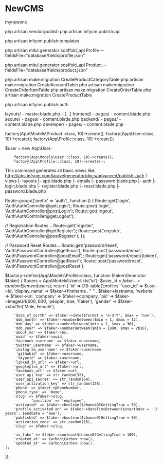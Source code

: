 # NewCMS
mynewone



php artisan vendor:publish
php artisan infyom.publish:api


php artisan infyom.publish:templates




php artisan mitul.generator:scaffold_api Profile --fieldsFile="database/fields/profile.json"

php artisan mitul.generator:scaffold_api Product --fieldsFile="database/fields/product.json"


 

php artisan make:migration CreateProductCategoryTable
php artisan make:migration CreateAccountTable
php artisan make:migration CreateOrderItemTable
php artisan make:migration CreateOrderTable
php artisan make:migration CreateProductTable
 


php artisan infyom.publish:auth












layouts/
    - master.blade.php
    - [...]
frontend/
        - pages/
            - content.blade.php
secure/
        - pages/
            - content.blade.php
backend/
        - pages/
            - content.blade.php
developer/
        - pages/
            - content.blade.php


factory(App\Models\Product::class, 10)->create();
        factory(App\User::class, 10)->create();
        factory(App\Profile::class, 10)->create();


$user = new App\User;

        factory(App\Models\User::class, 10)->create();
        factory(App\Profile::class, 10)->create();















This command generates all basic views like,
http://labs.infyom.com/laravelgenerator/docs/advanced/publish-auth
|- views
    |- layouts
        |- app.blade.php
    |- emails
        |- password.blade.php
    |- auth
        |- login.blade.php
        |- register.blade.php
        |- reset.blade.php
        |- password.blade.php


Route::group(['prefix' => 'auth'], function () { Route::get('login', 'Auth\AuthController@getLogin'); Route::post('login', 'Auth\AuthController@postLogin'); Route::get('logout', 'Auth\AuthController@getLogout');

// Registration Routes...
Route::get('register', 'Auth\AuthController@getRegister');
Route::post('register', 'Auth\AuthController@postRegister');
});

// Password Reset Routes... Route::get('password/reset', 'Auth\PasswordController@getEmail'); Route::post('password/email', 'Auth\PasswordController@postEmail'); Route::get('password/reset/{token}', 'Auth\PasswordController@getReset'); Route::post('password/reset', 'Auth\PasswordController@postReset');

 




























$factory->define(App\Models\Profile::class, function (Faker\Generator $faker) {
$users = App\Models\User::lists('id');
$user_id = $faker->randomElement($users);
    return [
        'id' => DB::table('profiles'
        'user_id' => $user->id,
        'display_name' => $faker->firstname . " " . $faker->lastname,
        'website' => $faker->url,
        'company' => $faker->company,
        'pic' => $faker->imageUrl(600, 600, 'people', true, 'Faker'),
        'gender' => $faker->shuffle('Male, Female'),
            
        'date_of_birth' => $faker->date($format = 'm-d-Y', $max = 'now'),
        'dob_month' => $faker->numberBetween($min = 1, $max = 12),
        'dob_day' => $faker->numberBetween($min = 1, $max = 30),
        'dob_year' => $faker->numberBetween($min = 1980, $max = 2016),
        'about_me' => $faker->bs,
        'uuid' => $faker->uuid,
        'facebook_username' => $faker->username,
        'twitter_username' => $faker->username,
        'instagram_username' => $faker->username,
         'githubid' => $faker->username,
         'skypeid' => $faker->username,
        'linked_in_url' => $faker->url,
        'googleplus_url' => $faker->url,
        'facebook_url' => $faker->url,
        'user_api_key' => str_random(32),
        'user_api_secret' => str_random(64),
        'user_activation_key' => str_random(128),
        'phone' => $faker->phoneNumber,
        'phone_type' => 'Home',
        'slug' => $faker->slug,
                'position' => 'employee',
        'activated' => $faker->boolean($chanceOfGettingTrue = 50),
        'profile_activated_on' => $faker->dateTimeBetween($startDate = '-3 years', $endDate = 'now'),
        'published' => $faker->boolean($chanceOfGettingTrue = 50),
        'activation_code' => str_random(15),
        'slug' => $faker->slug,
    
        'is_fake' => $faker->boolean($chanceOfGettingTrue = 100),
        'created_at' => Carbon\Carbon::now(),
        'updated_at' => Carbon\Carbon::now(),
    ];
});
